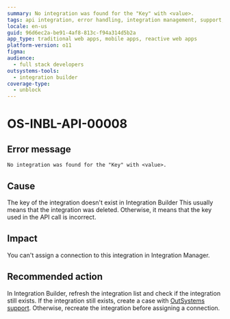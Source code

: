 ```yaml
---
summary: No integration was found for the "Key" with <value>.
tags: api integration, error handling, integration management, support, integration builder
locale: en-us
guid: 96d6ec2a-be91-4af8-813c-f94a314d5b2a
app_type: traditional web apps, mobile apps, reactive web apps
platform-version: o11
figma:
audience:
  - full stack developers
outsystems-tools:
  - integration builder
coverage-type:
  - unblock
---
```


# OS-INBL-API-00008

## Error message

`No integration was found for the "Key" with <value>.`

## Cause

The key of the integration doesn't exist in Integration Builder
This usually means that the integration was deleted. Otherwise, it means that the key used in the API call is incorrect.

## Impact

You can't assign a connection to this integration in Integration Manager.

## Recommended action

In Integration Builder, refresh the integration list and check if the integration still exists.
If the integration still exists, create a case with [OutSystems support](https://success.outsystems.com/Support).
Otherwise, recreate the integration before assigning a connection.
